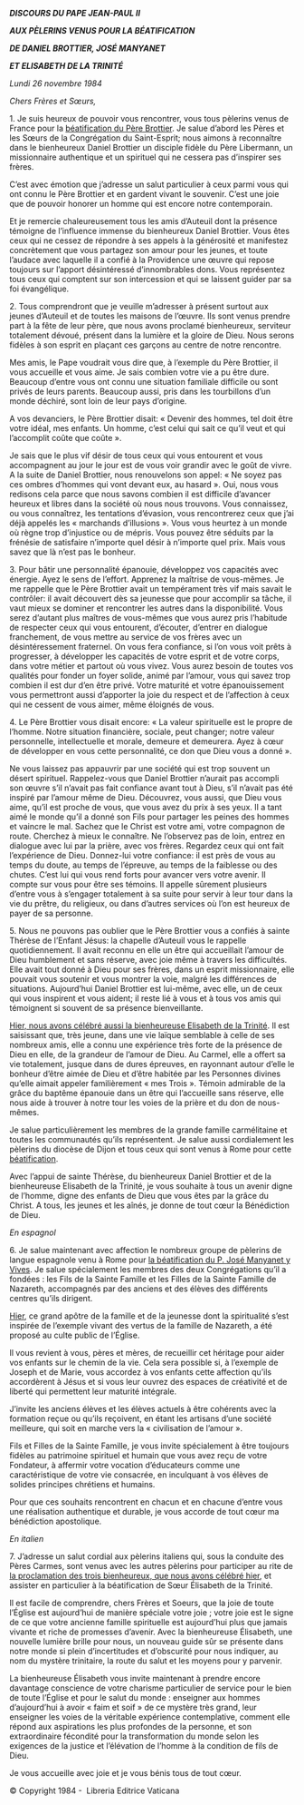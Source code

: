 ***DISCOURS DU PAPE JEAN-PAUL II***

***AUX PÈLERINS VENUS POUR LA BÉATIFICATION***

***DE DANIEL BROTTIER, JOSÉ MANYANET***

***ET ELISABETH DE LA TRINITÉ***

*Lundi 26 novembre 1984*

*Chers Frères et Sœurs,*

1\. Je suis heureux de pouvoir vous rencontrer, vous tous pèlerins venus de France pour la [béatification du Père Brottier](http://www.vatican.va/holy_father/john_paul_ii/homilies/1984/documents/hf_jp-ii_hom_19841125_nuovi-beati_fr.html). Je salue d’abord les Pères et les Sœurs de la Congrégation du Saint-Esprit; nous aimons à reconnaître dans le bienheureux Daniel Brottier un disciple fidèle du Père Libermann, un missionnaire authentique et un spirituel qui ne cessera pas d’inspirer ses frères.

C’est avec émotion que j’adresse un salut particulier à ceux parmi vous qui ont connu le Père Brottier et en gardent vivant le souvenir. C’est une joie que de pouvoir honorer un homme qui est encore notre contemporain.

Et je remercie chaleureusement tous les amis d’Auteuil dont la présence témoigne de l’influence immense du bienheureux Daniel Brottier. Vous êtes ceux qui ne cessez de répondre à ses appels à la générosité et manifestez concrètement que vous partagez son amour pour les jeunes, et toute l’audace avec laquelle il a confié à la Providence une œuvre qui repose toujours sur l’apport désintéressé d’innombrables dons. Vous représentez tous ceux qui comptent sur son intercession et qui se laissent guider par sa foi évangélique.

2\. Tous comprendront que je veuille m’adresser à présent surtout aux jeunes d’Auteuil et de toutes les maisons de l’œuvre. Ils sont venus prendre part à la fête de leur père, que nous avons proclamé bienheureux, serviteur totalement dévoué, présent dans la lumière et la gloire de Dieu. Nous serons fidèles à son esprit en plaçant ces garçons au centre de notre rencontre.

Mes amis, le Pape voudrait vous dire que, à l’exemple du Père Brottier, il vous accueille et vous aime. Je sais combien votre vie a pu être dure. Beaucoup d’entre vous ont connu une situation familiale difficile ou sont privés de leurs parents. Beaucoup aussi, pris dans les tourbillons d’un monde déchiré, sont loin de leur pays d’origine.

A vos devanciers, le Père Brottier disait: « Devenir des hommes, tel doit être votre idéal, mes enfants. Un homme, c’est celui qui sait ce qu’il veut et qui l’accomplit coûte que coûte ».

Je sais que le plus vif désir de tous ceux qui vous entourent et vous accompagnent au jour le jour est de vous voir grandir avec le goût de vivre. A la suite de Daniel Brottier, nous renouvelons son appel: « Ne soyez pas ces ombres d’hommes qui vont devant eux, au hasard ». Oui, nous vous redisons cela parce que nous savons combien il est difficile d’avancer heureux et libres dans la société où nous nous trouvons. Vous connaissez, ou vous connaîtrez, les tentations d’évasion, vous rencontrerez ceux que j’ai déjà appelés les « marchands d’illusions ». Vous vous heurtez à un monde où règne trop d’injustice ou de mépris. Vous pouvez être séduits par la frénésie de satisfaire n’importe quel désir à n’importe quel prix. Mais vous savez que là n’est pas le bonheur.

3\. Pour bâtir une personnalité épanouie, développez vos capacités avec énergie. Ayez le sens de l’effort. Apprenez la maîtrise de vous-mêmes. Je me rappelle que le Père Brottier avait un tempérament très vif mais savait le contrôler: il avait découvert dès sa jeunesse que pour accomplir sa tâche, il vaut mieux se dominer et rencontrer les autres dans la disponibilité. Vous serez d’autant plus maîtres de vous-mêmes que vous aurez pris l’habitude de respecter ceux qui vous entourent, d’écouter, d’entrer en dialogue franchement, de vous mettre au service de vos frères avec un désintéressement fraternel. On vous fera confiance, si l’on vous voit prêts à progresser, à développer les capacités de votre esprit et de votre corps, dans votre métier et partout où vous vivez. Vous aurez besoin de toutes vos qualités pour fonder un foyer solide, animé par l’amour, vous qui savez trop combien il est dur d’en être privé. Votre maturité et votre épanouissement vous permettront aussi d’apporter la joie du respect et de l’affection à ceux qui ne cessent de vous aimer, même éloignés de vous.

4\. Le Père Brottier vous disait encore: « La valeur spirituelle est le propre de l’homme. Notre situation financière, sociale, peut changer; notre valeur personnelle, intellectuelle et morale, demeure et demeurera. Ayez à cœur de développer en vous cette personnalité, ce don que Dieu vous a donné ».

Ne vous laissez pas appauvrir par une société qui est trop souvent un désert spirituel. Rappelez-vous que Daniel Brottier n’aurait pas accompli son œuvre s’il n’avait pas fait confiance avant tout à Dieu, s’il n’avait pas été inspiré par l’amour même de Dieu. Découvrez, vous aussi, que Dieu vous aime, qu’il est proche de vous, que vous avez du prix à ses yeux. Il a tant aimé le monde qu’il a donné son Fils pour partager les peines des hommes et vaincre le mal. Sachez que le Christ est votre ami, votre compagnon de route. Cherchez à mieux le connaître. Ne l’observez pas de loin, entrez en dialogue avec lui par la prière, avec vos frères. Regardez ceux qui ont fait l’expérience de Dieu. Donnez-lui votre confiance: il est près de vous au temps du doute, au temps de l’épreuve, au temps de la faiblesse ou des chutes. C’est lui qui vous rend forts pour avancer vers votre avenir. Il compte sur vous pour être ses témoins. Il appelle sûrement plusieurs d’entre vous à s’engager totalement à sa suite pour servir à leur tour dans la vie du prêtre, du religieux, ou dans d’autres services où l’on est heureux de payer de sa personne.

5\. Nous ne pouvons pas oublier que le Père Brottier vous a confiés à sainte Thérèse de l’Enfant Jésus: la chapelle d’Auteuil vous le rappelle quotidiennement. Il avait reconnu en elle un être qui accueillait l’amour de Dieu humblement et sans réserve, avec joie même à travers les difficultés. Elle avait tout donné à Dieu pour ses frères, dans un esprit missionnaire, elle pouvait vous soutenir et vous montrer la voie, malgré les différences de situations. Aujourd’hui Daniel Brottier est lui-même, avec elle, un de ceux qui vous inspirent et vous aident; il reste lié à vous et à tous vos amis qui témoignent si souvent de sa présence bienveillante.

[Hier, nous avons célébré aussi la bienheureuse Elisabeth de la Trinité](http://www.vatican.va/holy_father/john_paul_ii/homilies/1984/documents/hf_jp-ii_hom_19841125_nuovi-beati_fr.html). Il est saisissant que, très jeune, dans une vie laïque semblable à celle de ses nombreux amis, elle a connu une expérience très forte de la présence de Dieu en elle, de la grandeur de l’amour de Dieu. Au Carmel, elle a offert sa vie totalement, jusque dans de dures épreuves, en rayonnant autour d’elle le bonheur d’être aimée de Dieu et d’être habitée par les Personnes divines qu’elle aimait appeler familièrement « mes Trois ». Témoin admirable de la grâce du baptême épanouie dans un être qui l’accueille sans réserve, elle nous aide à trouver à notre tour les voies de la prière et du don de nous-mêmes.

Je salue particulièrement les membres de la grande famille carmélitaine et toutes les communautés qu’ils représentent. Je salue aussi cordialement les pèlerins du diocèse de Dijon et tous ceux qui sont venus à Rome pour cette [béatification](http://www.vatican.va/holy_father/john_paul_ii/homilies/1984/documents/hf_jp-ii_hom_19841125_nuovi-beati_fr.html).

Avec l’appui de sainte Thérèse, du bienheureux Daniel Brottier et de la bienheureuse Elisabeth de la Trinité, je vous souhaite à tous un avenir digne de l’homme, digne des enfants de Dieu que vous êtes par la grâce du Christ. A tous, les jeunes et les aînés, je donne de tout cœur la Bénédiction de Dieu.

*En espagnol*

6\. Je salue maintenant avec affection le nombreux groupe de pèlerins de langue espagnole venu à Rome pour [la béatification du P. José Manyanet y Vives](http://www.vatican.va/holy_father/john_paul_ii/homilies/1984/documents/hf_jp-ii_hom_19841125_nuovi-beati_fr.html). Je salue spécialement les membres des deux Congrégations qu’il a fondées : les Fils de la Sainte Famille et les Filles de la Sainte Famille de Nazareth, accompagnés par des anciens et des élèves des différents centres qu’ils dirigent.

[Hier](http://www.vatican.va/holy_father/john_paul_ii/homilies/1984/documents/hf_jp-ii_hom_19841125_nuovi-beati_fr.html), ce grand apôtre de la famille et de la jeunesse dont la spiritualité s’est inspirée de l’exemple vivant des vertus de la famille de Nazareth, a été proposé au culte public de l’Église.

Il vous revient à vous, pères et mères, de recueillir cet héritage pour aider vos enfants sur le chemin de la vie. Cela sera possible si, à l’exemple de Joseph et de Marie, vous accordez à vos enfants cette affection qu’ils accordèrent à Jésus et si vous leur ouvrez des espaces de créativité et de liberté qui permettent leur maturité intégrale.

J’invite les anciens élèves et les élèves actuels à être cohérents avec la formation reçue ou qu’ils reçoivent, en étant les artisans d’une société meilleure, qui soit en marche vers la « civilisation de l’amour ».

Fils et Filles de la Sainte Famille, je vous invite spécialement à être toujours fidèles au patrimoine spirituel et humain que vous avez reçu de votre Fondateur, à affermir votre vocation d’éducateurs comme une caractéristique de votre vie consacrée, en inculquant à vos élèves de solides principes chrétiens et humains.

Pour que ces souhaits rencontrent en chacun et en chacune d’entre vous une réalisation authentique et durable, je vous accorde de tout cœur ma bénédiction apostolique.

*En italien*

7\. J’adresse un salut cordial aux pèlerins italiens qui, sous la conduite des Pères Carmes, sont venus avec les autres pèlerins pour participer au rite de [la proclamation des trois bienheureux, que nous avons célébré hier](http://www.vatican.va/holy_father/john_paul_ii/homilies/1984/documents/hf_jp-ii_hom_19841125_nuovi-beati_fr.html), et assister en particulier à la béatification de Sœur Élisabeth de la Trinité.

Il est facile de comprendre, chers Frères et Soeurs, que la joie de toute l’Église est aujourd’hui de manière spéciale votre joie ; votre joie est le signe de ce que votre ancienne famille spirituelle est aujourd’hui plus que jamais vivante et riche de promesses d’avenir. Avec la bienheureuse Élisabeth, une nouvelle lumière brille pour nous, un nouveau guide sûr se présente dans notre monde si plein d’incertitudes et d’obscurité pour nous indiquer, au nom du mystère trinitaire, la route du salut et les moyens pour y parvenir.

La bienheureuse Élisabeth vous invite maintenant à prendre encore davantage conscience de votre charisme particulier de service pour le bien de toute l’Église et pour le salut du monde : enseigner aux hommes d’aujourd’hui à avoir « faim et soif » de ce mystère très grand, leur enseigner les voies de la véritable expérience contemplative, comment elle répond aux aspirations les plus profondes de la personne, et son extraordinaire fécondité pour la transformation du monde selon les exigences de la justice et l’élévation de l’homme à la condition de fils de Dieu.

Je vous accueille avec joie et je vous bénis tous de tout cœur.

© Copyright 1984 -  Libreria Editrice Vaticana